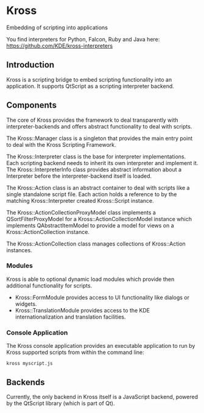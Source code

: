 # Kross

Embedding of scripting into applications

You find interpreters for Python, Falcon, Ruby and Java here: https://github.com/KDE/kross-interpreters

## Introduction

Kross is a scripting bridge to embed scripting functionality
into an application. It supports QtScript as a scripting interpreter backend.


## Components

The core of Kross provides the framework to deal transparently
with interpreter-backends and offers abstract functionality
to deal with scripts.

The Kross::Manager class is a singleton that provides the
main entry point to deal with the Kross Scripting Framework.

The Kross::Interpreter class is the base for interpreter
implementations. Each scripting backend needs to inherit
its own interpreter and implement it.
The Kross::InterpreterInfo class provides abstract information
about a Interpreter before the interpreter-backend itself is
loaded.

The Kross::Action class is an abstract container to deal with
scripts like a single standalone script file. Each action holds
a reference to by the matching Kross::Interpreter created
Kross::Script instance.

The Kross::ActionCollectionProxyModel class implements a
QSortFilterProxyModel for a Kross::ActionCollectionModel instance
which implements QAbstractItemModel to provide a model for views
on a Kross::ActionCollection instance.

The Kross::ActionCollection class manages collections of
Kross::Action instances.


### Modules

Kross is able to optional dynamic load modules which provide then
additional functionality for scripts.

- Kross::FormModule provides access to UI functionality like dialogs or
  widgets.
- Kross::TranslationModule provides access to the KDE internationalization and
  translation facilities.


### Console Application

The Kross console application provides an executable application
to run by Kross supported scripts from within the command line:

    kross myscript.js


## Backends

Currently, the only backend in Kross itself is a JavaScript backend, powered by the QtScript
library (which is part of Qt).


